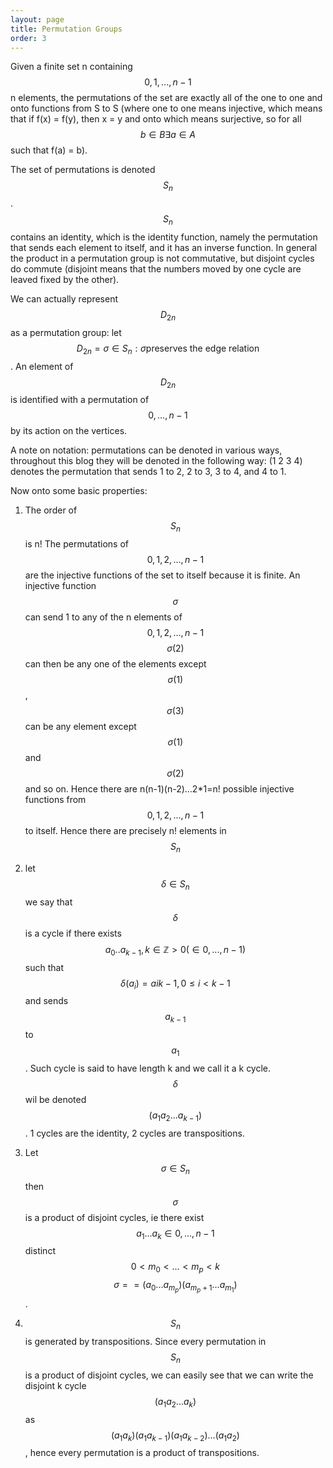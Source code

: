 ```yaml
---
layout: page
title: Permutation Groups
order: 3
---
```


Given a finite set n containing $${0, 1, ..., n-1}$$ n elements, the permutations of the set are exactly all of the one to one and onto functions from S to S (where one to one means injective, which means that if f(x) = f(y), then x = y and onto which means surjective, so for all $$b \in B \exists a \in A$$ such that f(a) = b).

The set of permutations is denoted $$S_n$$. $$S_n$$ contains an identity, which is the identity function, namely the permutation that sends each element to itself, and it has an inverse function. In general the product in a permutation group is not commutative, but disjoint cycles do commute (disjoint means that the numbers moved by one cycle are leaved fixed by the other).

We can actually represent $$D_{2n}$$ as a permutation group: let $$D_{2n} = {\sigma \in S_n : \sigma \text{preserves the edge relation}}$$. An element of $$D_{2n}$$ is identified with a permutation of $${0, ..., n-1 }$$ by its action on the vertices.

A note on notation: permutations can be denoted in various ways, throughout this blog they will be denoted in the following way: (1 2 3 4) denotes the permutation that sends 1 to 2, 2 to 3, 3 to 4, and 4 to 1.

Now onto some basic properties:

1) The order of $$S_n$$ is n! The permutations of $${0,1,2,...,n-1}$$ are the injective functions of the set to itself because it is finite. An injective function $$\sigma$$ can send 1 to any of the n elements of $${0,1,2,...,n-1}$$ $$\sigma(2)$$ can then be any one of the elements except $$\sigma(1)$$, $$\sigma(3)$$ can be any element except $$\sigma(1)$$ and $$\sigma(2)$$ and so on. Hence there are n(n-1)(n-2)...2*1=n! possible injective functions from $${0,1,2,...,n-1}$$ to itself. Hence there are precisely n! elements in $$S_n$$

2) let $$\delta \in S_n$$ we say that $$\delta$$ is a cycle if there exists $$a_0 .. a_{k-1}, k \in \mathbb{Z}{> 0} (\in {0,...,n-1})$$ such that $$\delta(a_i) = a{ik-1}, 0 \leq i < k-1$$ and sends $$a_{k-1}$$ to $$a_1$$. Such cycle is said to have length k and we call it a k cycle. $$\delta$$ wil be denoted $$(a_1 a_2 ... a_{k-1})$$. 1 cycles are the identity, 2 cycles are transpositions.

3) Let $$\sigma \in S_n$$ then $$\sigma$$ is a product of disjoint cycles, ie there exist $$a_1 ... a_k \in {0, ..., n-1}$$ distinct $$0 < m_0 < ... < m_p <k$$ $$\sigma == (a_0 ... a_{m_p})(a_{m_p+1} ... a_{m_1})$$.

4) $$S_n$$ is generated by transpositions. Since every permutation in $$S_n$$ is a product of disjoint cycles, we can easily see that we can write the disjoint k cycle $$(a_1 a_2 ... a_k)$$ as $$(a_1 a_k)(a_1 a_{k-1})(a_1 a_{k-2})...(a_1 a_2)$$, hence every permutation is a product of transpositions.
